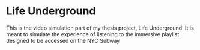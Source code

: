 # Life Underground

This is the video simulation part of my thesis project, Life Underground. It is meant to simulate the experience of listening to the immersive playlist designed to be accessed on the NYC Subway
